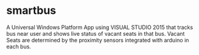 # smartbus
A Universal Windows Platform App using VISUAL STUDIO 2015 that tracks bus near user and shows live status of vacant seats in that bus. Vacant Seats are determined by the proximity sensors integrated with arduino in each bus.
